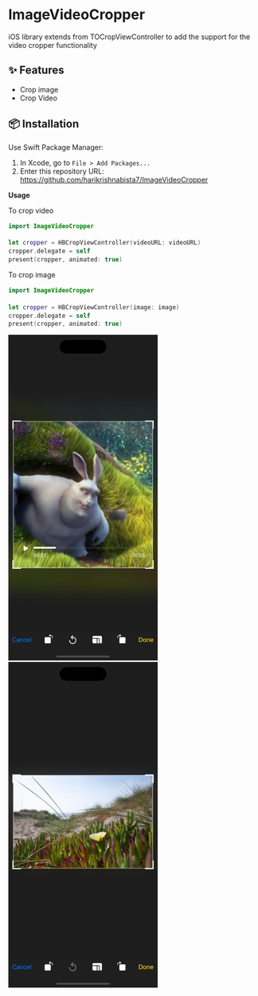 # ImageVideoCropper

iOS library extends from TOCropViewController to add the support for the video cropper functionality

## ✨ Features

- Crop image 
- Crop Video

## 📦 Installation

Use Swift Package Manager:

1. In Xcode, go to `File > Add Packages...`
2. Enter this repository URL: https://github.com/harikrishnabista7/ImageVideoCropper

**Usage**

To crop video
``` Swift
import ImageVideoCropper

let cropper = HBCropViewController(videoURL: videoURL)
cropper.delegate = self
present(cropper, animated: true)

```

To crop image
``` Swift
import ImageVideoCropper

let cropper = HBCropViewController(image: image)
cropper.delegate = self
present(cropper, animated: true)

```
<img src="Samples/video.png" alt="Screenshot" width="300"/> 
<img src="Samples/image.png" alt="Screenshot" width="300"/>

